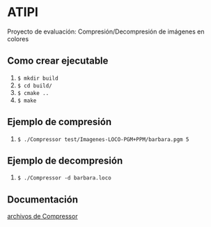 # ATIPI
Proyecto de evaluación: Compresión/Decompresión de imágenes en colores

## Como crear ejecutable
1. ```$ mkdir build```
2. ```$ cd build/```
3. ```$ cmake ..```
4. ```$ make```

## Ejemplo de compresión
1. ```$ ./Compressor test/Imagenes-LOCO-PGM+PPM/barbara.pgm 5```

## Ejemplo de decompresión
1. ```$ ./Compressor -d barbara.loco```

## Documentación
[archivos de Compressor](./docs/index.html)
